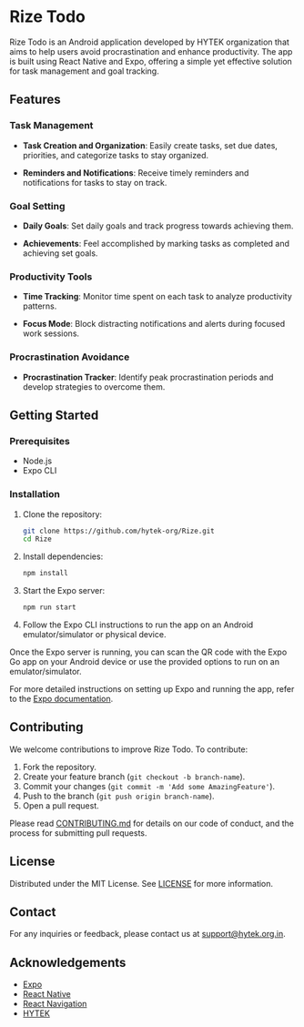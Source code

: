 # Rize Todo

Rize Todo is an Android application developed by HYTEK organization that aims to help users avoid procrastination and enhance productivity. The app is built using React Native and Expo, offering a simple yet effective solution for task management and goal tracking.

## Features

### Task Management

- **Task Creation and Organization**: Easily create tasks, set due dates, priorities, and categorize tasks to stay organized.
  
- **Reminders and Notifications**: Receive timely reminders and notifications for tasks to stay on track.

### Goal Setting

- **Daily Goals**: Set daily goals and track progress towards achieving them.
  
- **Achievements**: Feel accomplished by marking tasks as completed and achieving set goals.

### Productivity Tools

- **Time Tracking**: Monitor time spent on each task to analyze productivity patterns.

- **Focus Mode**: Block distracting notifications and alerts during focused work sessions.

### Procrastination Avoidance

- **Procrastination Tracker**: Identify peak procrastination periods and develop strategies to overcome them.

## Getting Started

### Prerequisites

- Node.js
- Expo CLI

### Installation

1. Clone the repository:
   ```bash
   git clone https://github.com/hytek-org/Rize.git
   cd Rize
   ```

2. Install dependencies:
   ```bash
   npm install
   ```

3. Start the Expo server:
   ```bash
   npm run start
   ```

4. Follow the Expo CLI instructions to run the app on an Android emulator/simulator or physical device.

Once the Expo server is running, you can scan the QR code with the Expo Go app on your Android device or use the provided options to run on an emulator/simulator.

For more detailed instructions on setting up Expo and running the app, refer to the [Expo documentation](https://docs.expo.dev/get-started/set-up-your-environment/).

## Contributing

We welcome contributions to improve Rize Todo. To contribute:

1. Fork the repository.
2. Create your feature branch (`git checkout -b branch-name`).
3. Commit your changes (`git commit -m 'Add some AmazingFeature'`).
4. Push to the branch (`git push origin branch-name`).
5. Open a pull request.

Please read [CONTRIBUTING.md](CONTRIBUTING.md) for details on our code of conduct, and the process for submitting pull requests.

## License

Distributed under the MIT License. See [LICENSE](LICENSE) for more information.

## Contact

For any inquiries or feedback, please contact us at support@hytek.org.in.

## Acknowledgements

- [Expo](https://expo.dev/)
- [React Native](https://reactnative.dev/)
- [React Navigation](https://reactnavigation.org/)
- [HYTEK](https://hytek.org.in/)

